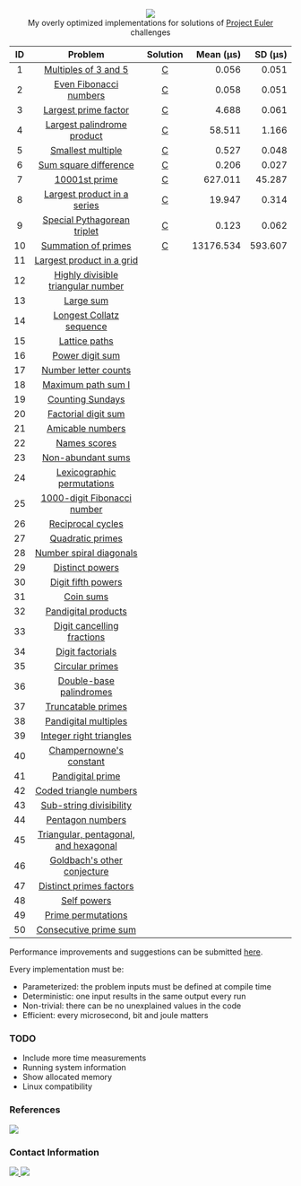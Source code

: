 <p align="center">
  <a href="https://projecteuler.net">
    <img src="https://projecteuler.net/images/clipart/euler_portrait.png">
  </a>
  <br>My overly optimized implementations for solutions of <a href="https://projecteuler.net">Project Euler</a> challenges</br>
</p>

| ID  | Problem                                                                      | Solution                                                                                 | Mean (μs) | SD (μs) |
| :-: | :--------------------------------------------------------------------------: | :--------------------------------------------------------------------------------------: | --------: | ------: |
| 1   | [Multiples of 3 and 5](https://projecteuler.net/problem=1)                   | [C](https://github.com/KimTisott/ProjectEuler-Solutions/blob/main/Solutions/problem1.c)  | 0.056     | 0.051   |
| 2   | [Even Fibonacci numbers](https://projecteuler.net/problem=2)                 | [C](https://github.com/KimTisott/ProjectEuler-Solutions/blob/main/Solutions/problem2.c)  | 0.058     | 0.051   |
| 3   | [Largest prime factor](https://projecteuler.net/problem=3)                   | [C](https://github.com/KimTisott/ProjectEuler-Solutions/blob/main/Solutions/problem3.c)  | 4.688     | 0.061   |
| 4   | [Largest palindrome product](https://projecteuler.net/problem=4)             | [C](https://github.com/KimTisott/ProjectEuler-Solutions/blob/main/Solutions/problem4.c)  | 58.511    | 1.166   |
| 5   | [Smallest multiple](https://projecteuler.net/problem=5)                      | [C](https://github.com/KimTisott/ProjectEuler-Solutions/blob/main/Solutions/problem5.c)  | 0.527     | 0.048   |
| 6   | [Sum square difference](https://projecteuler.net/problem=6)                  | [C](https://github.com/KimTisott/ProjectEuler-Solutions/blob/main/Solutions/problem6.c)  | 0.206     | 0.027   |
| 7   | [10001st prime](https://projecteuler.net/problem=7)                          | [C](https://github.com/KimTisott/ProjectEuler-Solutions/blob/main/Solutions/problem7.c)  | 627.011   | 45.287  |
| 8   | [Largest product in a series](https://projecteuler.net/problem=8)            | [C](https://github.com/KimTisott/ProjectEuler-Solutions/blob/main/Solutions/problem8.c)  | 19.947    | 0.314   |
| 9   | [Special Pythagorean triplet](https://projecteuler.net/problem=9)            | [C](https://github.com/KimTisott/ProjectEuler-Solutions/blob/main/Solutions/problem9.c)  | 0.123     | 0.062   |
| 10  | [Summation of primes](https://projecteuler.net/problem=10)                   | [C](https://github.com/KimTisott/ProjectEuler-Solutions/blob/main/Solutions/problem10.c) | 13176.534 | 593.607 |
| 11  | [Largest product in a grid](https://projecteuler.net/problem=11)             | 
| 12  | [Highly divisible triangular number](https://projecteuler.net/problem=12)    | 
| 13  | [Large sum](https://projecteuler.net/problem=13)                             | 
| 14  | [Longest Collatz sequence](https://projecteuler.net/problem=14)              | 
| 15  | [Lattice paths](https://projecteuler.net/problem=15)                         | 
| 16  | [Power digit sum](https://projecteuler.net/problem=16)                       | 
| 17  | [Number letter counts](https://projecteuler.net/problem=17)                  | 
| 18  | [Maximum path sum I](https://projecteuler.net/problem=18)                    | 
| 19  | [Counting Sundays](https://projecteuler.net/problem=19)                      | 
| 20  | [Factorial digit sum](https://projecteuler.net/problem=20)                   | 
| 21  | [Amicable numbers](https://projecteuler.net/problem=21)                      | 
| 22  | [Names scores](https://projecteuler.net/problem=22)                          | 
| 23  | [Non-abundant sums](https://projecteuler.net/problem=23)                     | 
| 24  | [Lexicographic permutations](https://projecteuler.net/problem=24)            | 
| 25  | [1000-digit Fibonacci number](https://projecteuler.net/problem=25)           | 
| 26  | [Reciprocal cycles](https://projecteuler.net/problem=26)                     | 
| 27  | [Quadratic primes](https://projecteuler.net/problem=27)                      | 
| 28  | [Number spiral diagonals](https://projecteuler.net/problem=28)               | 
| 29  | [Distinct powers](https://projecteuler.net/problem=29)                       | 
| 30  | [Digit fifth powers](https://projecteuler.net/problem=30)                    | 
| 31  | [Coin sums](https://projecteuler.net/problem=31)                             | 
| 32  | [Pandigital products](https://projecteuler.net/problem=32)                   | 
| 33  | [Digit cancelling fractions](https://projecteuler.net/problem=33)            | 
| 34  | [Digit factorials](https://projecteuler.net/problem=34)                      | 
| 35  | [Circular primes](https://projecteuler.net/problem=35)                       | 
| 36  | [Double-base palindromes](https://projecteuler.net/problem=36)               | 
| 37  | [Truncatable primes](https://projecteuler.net/problem=37)                    | 
| 38  | [Pandigital multiples](https://projecteuler.net/problem=38)                  | 
| 39  | [Integer right triangles](https://projecteuler.net/problem=39)               | 
| 40  | [Champernowne's constant](https://projecteuler.net/problem=40)               | 
| 41  | [Pandigital prime](https://projecteuler.net/problem=41)                      | 
| 42  | [Coded triangle numbers](https://projecteuler.net/problem=42)                | 
| 43  | [Sub-string divisibility](https://projecteuler.net/problem=43)               | 
| 44  | [Pentagon numbers](https://projecteuler.net/problem=44)                      | 
| 45  | [Triangular, pentagonal, and hexagonal](https://projecteuler.net/problem=45) | 
| 46  | [Goldbach's other conjecture](https://projecteuler.net/problem=46)           | 
| 47  | [Distinct primes factors](https://projecteuler.net/problem=47)               | 
| 48  | [Self powers](https://projecteuler.net/problem=48)                           | 
| 49  | [Prime permutations](https://projecteuler.net/problem=49)                    | 
| 50  | [Consecutive prime sum](https://projecteuler.net/problem=50)                 | 

Performance improvements and suggestions can be submitted [here](https://github.com/KimTisott/ProjectEuler-Solutions/issues/new).

Every implementation must be:
- Parameterized: the problem inputs must be defined at compile time
- Deterministic: one input results in the same output every run
- Non-trivial: there can be no unexplained values in the code
- Efficient: every microsecond, bit and joule matters

### TODO

- Include more time measurements
- Running system information
- Show allocated memory
- Linux compatibility

### References

<a href="https://projecteuler.net">
  <img src="https://projecteuler.net/themes/20210213/logo_default.png">
</a>

### Contact Information
<a href="https://www.hackerrank.com/kim_nicolay">
  <img src="https://cdn4.iconfinder.com/data/icons/logos-and-brands/512/160_Hackerrank_logo_logos-64.png">
</a>
<a href="https://www.linkedin.com/in/kim-tisott-58133815b">
  <img src="https://cdn2.iconfinder.com/data/icons/social-media-2285/512/1_Linkedin_unofficial_colored_svg-64.png">
</a>
